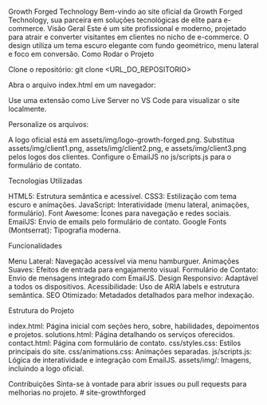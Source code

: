 Growth Forged Technology
Bem-vindo ao site oficial da Growth Forged Technology, sua parceira em soluções tecnológicas de elite para e-commerce.
Visão Geral
Este é um site profissional e moderno, projetado para atrair e converter visitantes em clientes no nicho de e-commerce. O design utiliza um tema escuro elegante com fundo geométrico, menu lateral e foco em conversão.
Como Rodar o Projeto

Clone o repositório:
git clone <URL_DO_REPOSITORIO>


Abra o arquivo index.html em um navegador:

Use uma extensão como Live Server no VS Code para visualizar o site localmente.


Personalize os arquivos:

A logo oficial está em assets/img/logo-growth-forged.png.
Substitua assets/img/client1.png, assets/img/client2.png, e assets/img/client3.png pelos logos dos clientes.
Configure o EmailJS no js/scripts.js para o formulário de contato.



Tecnologias Utilizadas

HTML5: Estrutura semântica e acessível.
CSS3: Estilização com tema escuro e animações.
JavaScript: Interatividade (menu lateral, animações, formulário).
Font Awesome: Ícones para navegação e redes sociais.
EmailJS: Envio de emails pelo formulário de contato.
Google Fonts (Montserrat): Tipografia moderna.

Funcionalidades

Menu Lateral: Navegação acessível via menu hamburguer.
Animações Suaves: Efeitos de entrada para engajamento visual.
Formulário de Contato: Envio de mensagens integrado com EmailJS.
Design Responsivo: Adaptável a todos os dispositivos.
Acessibilidade: Uso de ARIA labels e estrutura semântica.
SEO Otimizado: Metadados detalhados para melhor indexação.

Estrutura do Projeto

index.html: Página inicial com seções hero, sobre, habilidades, depoimentos e projetos.
solutions.html: Página detalhando os serviços oferecidos.
contact.html: Página com formulário de contato.
css/styles.css: Estilos principais do site.
css/animations.css: Animações separadas.
js/scripts.js: Lógica de interatividade e integração com EmailJS.
assets/img/: Imagens, incluindo a logo oficial.

Contribuições
Sinta-se à vontade para abrir issues ou pull requests para melhorias no projeto.
#   s i t e - g r o w t h f o r g e d  
 